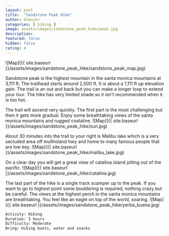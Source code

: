 ```yaml
---
layout: post
title:  "Sandstone Peak Hike"
author: ktenzer
categories: [ hiking ]
image: assets/images/sandstone_peak_hike/peak.jpg
description: 
featured: false
hidden: false
rating: 4
---
```

![Map]({{ site.baseurl }}/assets/images/sandstone_peak_hike/sandstone_peak_map.jpg)

Sandstone peak is the highest mountain in the santa monica mountains at 3,111 ft. The trailhead starts around 2,000 ft. It is about a 1,111 ft up elevation gain. The trail is an out and back but you can make a longer loop to extend your tour. The hike has very limited shade so it isn't recommended when it is too hot.

The trail will ascend very quickly. The first part is the most challenging but then it gets more gradual. Enjoy some breathtaking views of the santa monica mountains and rugged costaline.
![Map]({{ site.baseurl }}/assets/images/sandstone_peak_hike/sun.jpg)

About 30 minutes into the trail to your right is Malibu lake which is a very secluded area off mullholand hwy and home to many famous people that are low key.
![Map]({{ site.baseurl }}/assets/images/sandstone_peak_hike/malibu_lake.jpg)

On a clear day you will get a great view of catalina island jolting out of the pacific.
![Map]({{ site.baseurl }}/assets/images/sandstone_peak_hike/catalina.jpg)

The last part of the hike is a single track scamper up to the peak. If you want to go to highest point some bouldering is required, nothing crazy but be careful. The views at the highest perch in the santa monica mountains are breathtaking. You feel like an eagle on top of the world, soaring.
![Map]({{ site.baseurl }}/assets/images/sandstone_peak_hike/yerba_buena.jpg)


```html
Activity: Hiking
Duration: 3 hours
Difficulty: Moderate
Bring: Hiking boots, water and snacks
```


